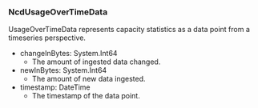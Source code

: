 ### NcdUsageOverTimeData
UsageOverTimeData represents capacity statistics as a data point from a
 timeseries perspective.

- changeInBytes: System.Int64
  - The amount of ingested data changed.
- newInBytes: System.Int64
  - The amount of new data ingested.
- timestamp: DateTime
  - The timestamp of the data point.
